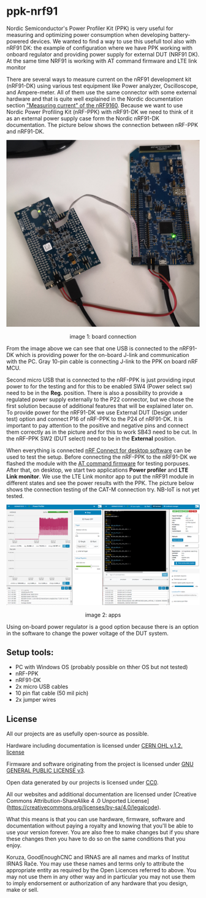 # ppk-nrf91
Nordic Semiconductor's Power Profiler Kit (PPK) is very useful for measuring and optimizing power consumption when developing battery-powered devices. We wanted to find a way to use this usefull tool also with nRF91 DK: the example of configuration where we have PPK working with onboard regulator and providing power supply for external DUT (NRF91 DK). At the same time NRF91 is working with AT command firmware and LTE link monitor


There are several ways to measure current on the nRF91 development kit (nRF91-DK) using various test equipment like Power analyzer, Oscilloscope, and Ampere-meter. All of them use the same connector with some external hardware and that is quite well explained in the Nordic documentation section ["Measuring current" of the nRF9160][currnet_mes]. Because we want to use Nordic Power Profiling Kit (nRF-PPK) with nRF91-DK we need to think of it as an external power supply case form the Nordic nRF91-DK documentation. 
The picture below shows the connection between nRF-PPK and nRF91-DK.

![alt text](https://github.com/IRNAS/ppk-nrf91/blob/master/pics/board_connection.jpg)
<p align="center">
  image 1: board connection</center>
</p>

From the image above we can see that one USB is connected to the nRF91-DK which is providing power for the on-board J-link and communication with the PC. Gray 10-pin cable is connecting J-link to the PPK on board nRF MCU. 

Second micro USB that is connected to the nRF-PPK is just providing input power to for the testing and for this to be enabled SW4 (Power select sw) need to be in the **Reg.** position. There is also a possibility to provide a regulated power supply externally to the P22 connector, but we chose the first solution because of additional features that will be explained later on. To provide power for the nRF91-DK we use External DUT (Design under test) option and connect P16 of nRF-PPK to the P24 of nRF91-DK. It is important to pay attention to the positive and negative pins and connect them correctly as in the picture and for this to work SB43 need to be cut. In the nRF-PPK SW2 (DUT select) need to be in the **External** position. 

When everything is connected [nRF Connect for desktop software][nrf_connect_desktop] can be used to test the setup. Before connecting the nRF-PPK to the nRF91-DK we flashed the module with the [AT command firmware][nrf_connect_atfw] for testing porpuses. After that, on desktop, we start two applications **Power profiler** and **LTE Link monitor**. We use the LTE Link monitor app to put the nRF91 module in different states and see the power results with the PPK. The picture below shows the connection testing of the CAT-M connection try. NB-IoT is not yet tested. 


![alt text](https://github.com/IRNAS/ppk-nrf91/blob/master/pics/image_apps.png)
<p align="center">
  image 2: apps</center>
</p>

Using on-board power regulator is a good option because there is an option in the software to change the power voltage of the DUT system. 

## Setup tools:
* PC with Windows OS (probably possible on thher OS but not tested)
* nRF-PPK
* nRF91-DK
* 2x micro USB cables
* 10 pin flat cable (50 mil pich)
* 2x jumper wires


## License

All our projects are as usefully open-source as possible.

Hardware including documentation is licensed under [CERN OHL v.1.2. license](http://www.ohwr.org/licenses/cern-ohl/v1.2)

Firmware and software originating from the project is licensed under [GNU GENERAL PUBLIC LICENSE v3](http://www.gnu.org/licenses/gpl-3.0.en.html).

Open data generated by our projects is licensed under [CC0](https://creativecommons.org/publicdomain/zero/1.0/legalcode).

All our websites and additional documentation are licensed under [Creative Commons Attribution-ShareAlike 4 .0 Unported License] (https://creativecommons.org/licenses/by-sa/4.0/legalcode).

What this means is that you can use hardware, firmware, software and documentation without paying a royalty and knowing that you'll be able to use your version forever. You are also free to make changes but if you share these changes then you have to do so on the same conditions that you enjoy.

Koruza, GoodEnoughCNC and IRNAS are all names and marks of Institut IRNAS Rače. 
You may use these names and terms only to attribute the appropriate entity as required by the Open Licences referred to above. You may not use them in any other way and in particular you may not use them to imply endorsement or authorization of any hardware that you design, make or sell.


[currnet_mes]: https://infocenter.nordicsemi.com/index.jsp?topic=%2Fug_ppk%2FUG%2Fppk%2FPPK_user_guide_Configuring_the_PPK.html&cp=6_6_5
[nrf_connect_desktop]: https://www.nordicsemi.com/Software-and-Tools/Development-Tools/nRF-Connect-for-desktop
[nrf_connect_atfw]: https://github.com/NordicPlayground/fw-nrfconnect-nrf/tree/master/samples/nrf9160/serial_lte_modem
